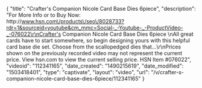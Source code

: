 {
    "title": "Crafter's Companion Nicole Card Base Dies 6piece",
    "description": "For More Info or to Buy Now: http:\/\/www.hsn.com\/products\/seo\/8028733?rdr=1&sourceid=youtube&cm_mmc=Social-_-Youtube-_-ProductVideo-_-076022\r\nCrafter's Companion Nicole Card Base Dies 6piece   \nAll great cards have to start somewhere, so begin designing yours with this helpful card base die set. Choose from the scallopedged dies that...\r\nPrices shown on the previously recorded video may not represent the current price.  View hsn.com to view the current selling price. HSN Item #076022",
    "videoid": "112341165",
    "date_created": "1490215619",
    "date_modified": "1503418401",
    "type": "captivate",
    "layout": "video",
    "url": "\/v\/crafter-s-companion-nicole-card-base-dies-6piece\/112341165"
}